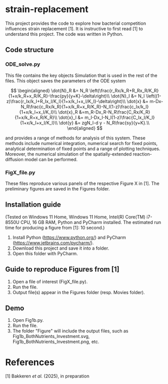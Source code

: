 # strain-replacement
This project provides the code to explore how bacterial competition influences strain replacement [1]. It is instructive to first read [1] to understand this project. The code was written in Python.

## Code structure
### ODE_solve.py
This file contains the key objects Simulation that is used in the rest of the files. This object saves the parameters of the ODE system

$$
\begin{aligned}
\dot{N}_R &= N_R \left(\frac{r_Rx/k_R+R_Rx_R/K_R}{1+x/k_R+x_R/K_R}-\frac{py}{y+K}-\delta\right)\\
    \dot{N}_I &= N_I \left((1-z)\frac{r_Ix/k_I+R_Ix_I/K_I}{1+x/k_I+x_I/K_I}-\delta\right)\\
    \dot{x} &= m-Dx-N_R\frac{c_Rx/k_R}{1+x/k_R+x_R/K_R}-N_I(1-z)\frac{c_Ix/k_I}{1+x/k_I+x_I/K_I}\\
    \dot{x}_R &=m_R-Dx_R-N_R\frac{C_Rx/K_R}{1+x/k_R+x_R/K_R}\\
    \dot{x}_I &= m_I-Dx_I-N_I(1-z)\frac{C_Ix_I/K_I}{1+x/k_I+x_I/K_I}\\
    \dot{y} &= zgN_I-d y - N_R\frac{sy}{y+K}.\\
\end{aligned}
$$

and provides a range of methods for analysis of this system. These methods include numerical integration, numerical search for fixed points, analytical determination of fixed points and a range of plotting techniques. Moreover, the numerical simulation of the spatially-extended reaction-diffusion model can be performed.


### FigX_file.py
These files reproduce various panels of the respective Figure X in [1]. The preliminary figures are saved in the Figures folder.

## Installation guide
(Tested on Windows 11 Home, Windows 11 Home, Intel(R) Core(TM) i7-8550U CPU, 16 GB RAM, Python and PyCharm installed. The estimated run time for producing a figure from [1]: 10 second.)
1) Install Python (https://www.python.org/) and PyCharm (https://www.jetbrains.com/pycharm/).
2) Download this project and save it into a folder.
3) Open this folder with PyCharm.

## Guide to reproduce Figures from [1]
1) Open a file of interest (FigX_file.py).
2) Run the file.
3) Output file(s) appear in the Figures folder (resp. Movies folder).

## Demo
1) Open Fig1b.py.
2) Run the file.
3) The folder "Figure" will include the output files, such as Fig1b_BothNutrients_Investment.svg, Fig1b_BothNutrients_Investment.png, etc.

# References
[1] Bakkeren *et al.* (2025), in preparation
